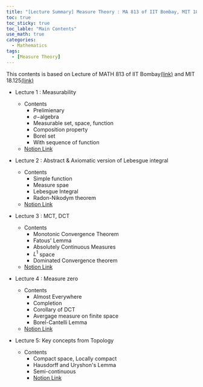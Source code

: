 ```yaml
---
title: "[Lecture Summary] Measure Theory : MA 813 of IIT Bombay, MIT 18.125"
toc: true
toc_sticky: true
toc_lable: "Main Contents"
use_math: true
categories:
  - Mathematics
tags:
  - [Measure Theory]
---
```


This contents is based on Lecture of MATH 813 of IIT Bombay[(link)](https://www.youtube.com/watch?v=pKV-pYArZ0k&list=PLR3C3NSCyhZRCmIXElgunltA3E9A--Iox&index=1) and MIT 18.125[(link)](https://ocw.mit.edu/courses/18-125-measure-and-integration-fall-2003/pages/lecture-notes/)
 
- Lecture 1 : Measurability
  - Contents
    - Prelimienary
    - $\sigma-$algebra
    - Measurable set, space, function
    - Composition property
    - Borel set
    - With sequence of function
  - [Notion Link](https://yejin109.notion.site/MA813-Measure-Theory-Lecture-1-4e8a28b473144c87b5a11c66b8f44561?pvs=4)
- Lecture 2 : Abstract  & Axiomatic version of Lebesgue integral
  - Contents
    - Simple function
    - Measure spae
    - Lebesgue Integral
    - Radon-Nikodym theorem
  - [Notion Link](https://yejin109.notion.site/MA-813-Measure-Theory-Lecture-2-Abstract-Axiomatic-version-of-Lebesgue-integral-340d6ae307274077bd7ea25cc071389a?pvs=4)
- Lecture 3 : MCT, DCT
  - Contents
    - Monotonic Convergence Theorem
    - Fatous' Lemma
    - Absolutely Continuous Measures
    - $L^1$ space
    - Dominated Convergence theorem
  - [Notion Link](https://yejin109.notion.site/MA-813-Measure-Theory-Lecture-3-MCT-DCT-edb2b17f9ac94ec6b0eff95678264fdd?pvs=4)
- Lecture 4 : Measure zero
  - Contents
    - Almost Everywhere
    - Completion
    - Corollary of DCT
    - Avergage measure on finite space
    - Borel-Cantelli Lemma
  - [Notion Link](https://yejin109.notion.site/MA-813-Measure-Theory-Lecture-4-Measure-Zero-2501c1c99c10491389debb87f61528b6?pvs=4)

- Lecture 5: Key concepts from Topology
  - Contents
    - Compact space, Locally compact
    - Hausdorff and Uryshon's Lemma
    - Semi-continuous
    - [Notion Link](https://yejin109.notion.site/Topology-86079d1d92444510a972f2bd66aa0f48?pvs=4)
